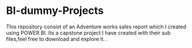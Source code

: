 # BI-dummy-Projects
This repository consist of an Adventure works sales report which I created using POWER BI. Its a capstone project I have created with their sub files,feel free to download and explore it. .
